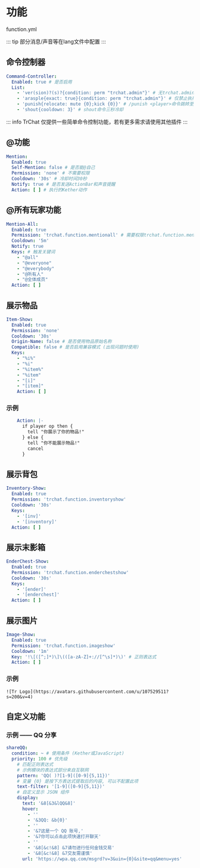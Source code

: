 # 功能

function.yml

::: tip
部分消息/声音等在lang文件中配置
:::

## 命令控制器

```yaml
Command-Controller:
  Enabled: true # 是否启用
  List:
    - 'ver(sion)?(s)?{condition: perm "trchat.admin"}' # 无trchat.admin权限禁止执行/ver(s)或/version(s)命令
    - 'arasple{exact: true}{condition: perm "trchat.admin"}' # 仅禁止执行/arasple命令
    - 'punish{relocate: mute {0};kick {0}}' # /punish <player>命令跳转至/mute <player>和/kick <player>命令
    - 'shout{cooldown: 3}' # shout命令三秒冷却
```

::: info
TrChat 仅提供一些简单命令控制功能，若有更多需求请使用其他插件
:::

## @功能

```yaml
Mention:
  Enabled: true
  Self-Mention: false # 是否能@自己
  Permission: 'none' # 不需要权限
  Cooldown: '30s' # 冷却时间30秒
  Notify: true # 是否发送ActionBar和声音提醒
  Action: [ ] # 执行的Kether动作
```

## @所有玩家功能

```yaml
Mention-All:
  Enabled: true
  Permission: 'trchat.function.mentionall' # 需要权限trchat.function.mentionall
  Cooldown: '5m'
  Notify: true
  Keys: # 触发关键词
    - "@all"
    - "@everyone"
    - "@everybody"
    - "@所有人"
    - "@全体成员"
  Action: [ ]
```

## 展示物品

```yaml
Item-Show:
  Enabled: true
  Permission: 'none'
  Cooldown: '30s'
  Origin-Name: false # 是否使用物品原始名称
  Compatible: false # 是否启用兼容模式 (出现问题时使用)
  Keys:
    - "%i%"
    - "%i"
    - "%item%"
    - "%item"
    - "[i]"
    - "[item]"
    Action: [ ]
```

### 示例

```yaml
    Action: |-
      if player op then {
        tell "你展示了你的物品!"
      } else {
        tell "你不能展示物品!"
        cancel
      }
```

## 展示背包

```yaml
Inventory-Show:
  Enabled: true
  Permission: 'trchat.function.inventoryshow'
  Cooldown: '30s'
  Keys:
    - '[inv]'
    - '[inventory]'
  Action: [ ]
```

## 展示末影箱

```yaml
EnderChest-Show:
  Enabled: true
  Permission: 'trchat.function.enderchestshow'
  Cooldown: '30s'
  Keys:
    - '[ender]'
    - '[enderchest]'
  Action: [ ]
```

## 展示图片

```yaml
Image-Show:
  Enabled: true
  Permission: 'trchat.function.imageshow'
  Cooldown: '1m'
  Key: '!\[([^;]*)\]\(([a-zA-Z]+://[^\s]*)\)' # 正则表达式
  Action: [ ]
```

### 示例

`![Tr Logo](https://avatars.githubusercontent.com/u/107529511?s=200&v=4)`

## 自定义功能

### 示例 —— QQ 分享

```yaml
shareQQ:
  condition: ~ # 使用条件 (Kether或JavaScript)
  priority: 100 # 优先级
    # 匹配正则表达式
    # 示例模块的表达式部分来自互联网
    pattern: 'QQ( )?[1-9]([0-9]{5,11})'
    # 变量 {0} 是按下方表达式提取后的内容, 可以不配置此项
    text-filter: '[1-9]([0-9]{5,11})'
    # 自定义显示 JSON 组件
    display:
      text: '&8[&3&lQQ&8]'
      hover:
        - ''
        - '&3QQ: &b{0}'
        - ''
        - '&7这是一个 QQ 账号,'
        - '&7你可以点击此项快速打开聊天'
        - ''
        - '&8[&c!&8] &7请勿进行任何金钱交易'
        - '&8[&c!&8] &7交友需谨慎'
      url: 'https://wpa.qq.com/msgrd?v=3&uin={0}&site=qq&menu=yes'
```